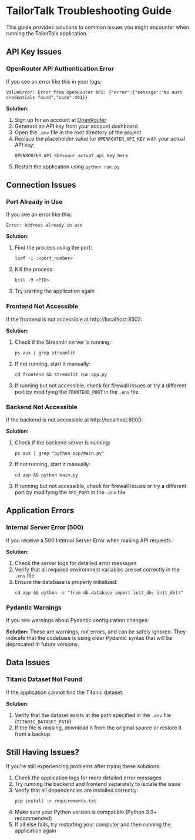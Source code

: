 # TailorTalk Troubleshooting Guide

This guide provides solutions to common issues you might encounter when running the TailorTalk application.

## API Key Issues

### OpenRouter API Authentication Error

If you see an error like this in your logs:
```
ValueError: Error from OpenRouter API: {"error":{"message":"No auth credentials found","code":401}}
```

**Solution:**
1. Sign up for an account at [OpenRouter](https://openrouter.ai/)
2. Generate an API key from your account dashboard
3. Open the `.env` file in the root directory of the project
4. Replace the placeholder value for `OPENROUTER_API_KEY` with your actual API key:
   ```
   OPENROUTER_API_KEY=your_actual_api_key_here
   ```
5. Restart the application using `python run.py`

## Connection Issues

### Port Already in Use

If you see an error like this:
```
Error: Address already in use
```

**Solution:**
1. Find the process using the port:
   ```
   lsof -i :<port_number>
   ```
2. Kill the process:
   ```
   kill -9 <PID>
   ```
3. Try starting the application again

### Frontend Not Accessible

If the frontend is not accessible at http://localhost:8502:

**Solution:**
1. Check if the Streamlit server is running:
   ```
   ps aux | grep streamlit
   ```
2. If not running, start it manually:
   ```
   cd frontend && streamlit run app.py
   ```
3. If running but not accessible, check for firewall issues or try a different port by modifying the `FRONTEND_PORT` in the `.env` file

### Backend Not Accessible

If the backend is not accessible at http://localhost:8000:

**Solution:**
1. Check if the backend server is running:
   ```
   ps aux | grep "python app/main.py"
   ```
2. If not running, start it manually:
   ```
   cd app && python main.py
   ```
3. If running but not accessible, check for firewall issues or try a different port by modifying the `API_PORT` in the `.env` file

## Application Errors

### Internal Server Error (500)

If you receive a 500 Internal Server Error when making API requests:

**Solution:**
1. Check the server logs for detailed error messages
2. Verify that all required environment variables are set correctly in the `.env` file
3. Ensure the database is properly initialized:
   ```
   cd app && python -c "from db.database import init_db; init_db()"
   ```

### Pydantic Warnings

If you see warnings about Pydantic configuration changes:

**Solution:**
These are warnings, not errors, and can be safely ignored. They indicate that the codebase is using older Pydantic syntax that will be deprecated in future versions.

## Data Issues

### Titanic Dataset Not Found

If the application cannot find the Titanic dataset:

**Solution:**
1. Verify that the dataset exists at the path specified in the `.env` file (`TITANIC_DATASET_PATH`)
2. If the file is missing, download it from the original source or restore it from a backup

## Still Having Issues?

If you're still experiencing problems after trying these solutions:

1. Check the application logs for more detailed error messages
2. Try running the backend and frontend separately to isolate the issue
3. Verify that all dependencies are installed correctly:
   ```
   pip install -r requirements.txt
   ```
4. Make sure your Python version is compatible (Python 3.9+ recommended)
5. If all else fails, try restarting your computer and then running the application again 
